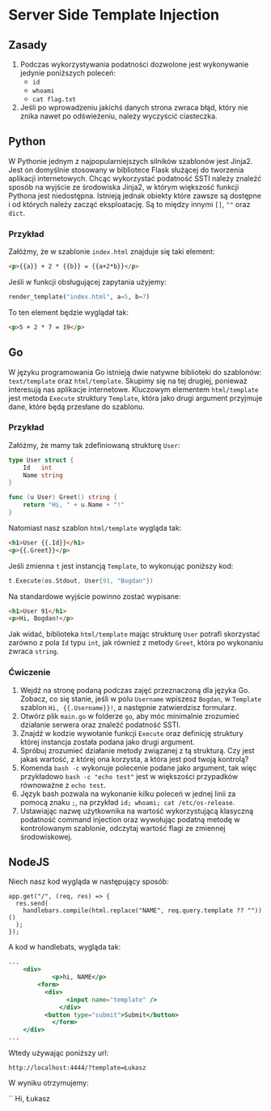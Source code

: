 # Server Side Template Injection

## Zasady

1. Podczas wykorzystywania podatności dozwolone jest wykonywanie jedynie poniższych poleceń:
   - `id`
   - `whoami`
   - `cat flag.txt`
2. Jeśli po wprowadzeniu jakichś danych strona zwraca błąd, który nie znika nawet po odświeżeniu, należy wyczyścić ciasteczka.

## Python

W Pythonie jednym z najpopularniejszych silników szablonów jest Jinja2. Jest on domyślnie stosowany w bibliotece Flask służącej do tworzenia aplikacji internetowych. Chcąc wykorzystać podatność SSTI należy znaleźć sposób na wyjście ze środowiska Jinja2, w którym większość funkcji Pythona jest niedostępna. Istnieją jednak obiekty które zawsze są dostępne i od których należy zacząć eksploatację. Są to między innymi `[]`, `""` oraz `dict`.

### Przykład

Załóżmy, że w szablonie `index.html` znajduje się taki element:

```html
<p>{{a}} + 2 * {{b}} = {{a+2*b}}</p>
```

Jeśli w funkcji obsługującej zapytania użyjemy:

```python
render_template("index.html", a=5, b=7)
```

To ten element będzie wyglądał tak:

```html
<p>5 + 2 * 7 = 19</p>
```

## Go

W języku programowania Go istnieją dwie natywne biblioteki do szablonów: `text/template` oraz `html/template`. Skupimy się na tej drugiej, ponieważ interesują nas aplikacje internetowe. Kluczowym elementem `html/template` jest metoda `Execute` struktury `Template`, która jako drugi argument przyjmuje dane, które będą przesłane do szablonu.

### Przykład

Załóżmy, że mamy tak zdefiniowaną strukturę `User`:

```go
type User struct {
	Id   int
	Name string
}

func (u User) Greet() string {
	return "Hi, " + u.Name + "!"
}
```

Natomiast nasz szablon `html/template` wygląda tak:

```html
<h1>User {{.Id}}</h1>
<p>{{.Greet}}</p>
```

Jeśli zmienna `t` jest instancją `Template`, to wykonując poniższy kod:

```go
t.Execute(os.Stdout, User{91, "Bogdan"})
```

Na standardowe wyjście powinno zostać wypisane:

```html
<h1>User 91</h1>
<p>Hi, Bogdan!</p>
```

Jak widać, biblioteka `html/template` mając strukturę `User` potrafi skorzystać zarówno z pola `Id` typu `int`, jak również z metody `Greet`, która po wykonaniu zwraca `string`.

### Ćwiczenie

1. Wejdź na stronę podaną podczas zajęć przeznaczoną dla języka Go. Zobacz, co się stanie, jeśli w polu `Username` wpiszesz `Bogdan`, w `Template` szablon `Hi, {{.Username}}!`, a następnie zatwierdzisz formularz.
2. Otwórz plik `main.go` w folderze `go`, aby móc minimalnie zrozumieć działanie serwera oraz znaleźć podatność SSTI.
3. Znajdź w kodzie wywołanie funkcji `Execute` oraz definicję struktury której instancja została podana jako drugi argument.
4. Spróbuj zrozumieć działanie metody związanej z tą strukturą. Czy jest jakaś wartość, z której ona korzysta, a która jest pod twoją kontrolą?
5. Komenda `bash -c` wykonuje polecenie podane jako argument, tak więc przykładowo `bash -c "echo test"` jest w większości przypadków równoważne z `echo test`.
6. Język bash pozwala na wykonanie kilku poleceń w jednej linii za pomocą znaku `;`, na przykład `id; whoami; cat /etc/os-release`.
7. Ustawiając nazwę użytkownika na wartość wykorzystującą klasyczną podatność command injection oraz wywołując podatną metodę w kontrolowanym szablonie, odczytaj wartość flagi ze zmiennej środowiskowej.

## NodeJS

Niech nasz kod wygląda w następujący sposób:

```NodeJS
app.get("/", (req, res) => {
  res.send(
    handlebars.compile(html.replace("NAME", req.query.template ?? ""))()
  );
});
```

A kod w handlebats, wygląda tak:

```hbs
...
	<div>
    		<p>hi, NAME</p>
		<form>
		  <div>
        	    <input name="template" />
      		  </div>
		  <button type="submit">Submit</button>
    		</form>
  	</div>
...
```

Wtedy używając poniższy url:

```
http://localhost:4444/?template=Łukasz
```

W wyniku otrzymujemy:

``
Hi, Łukasz
